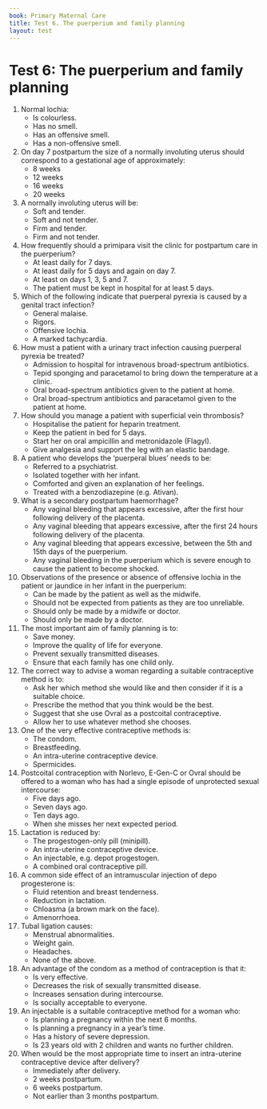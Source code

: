 ```yaml
---
book: Primary Maternal Care
title: Test 6. The puerperium and family planning
layout: test
---
```


# Test 6: The puerperium and family planning

1.	Normal lochia:
	-	Is colourless.
	-	Has no smell.
	-	Has an offensive smell.
	+	Has a non-offensive smell.
2.	On day 7 postpartum the size of a normally involuting uterus should correspond to a gestational age of approximately:
	-	8 weeks
	+	12 weeks
	-	16 weeks
	-	20 weeks
3.	A normally involuting uterus will be:
	-	Soft and tender.
	-	Soft and not tender.
	-	Firm and tender.
	+	Firm and not tender.
4.	How frequently should a primipara visit the clinic for postpartum care in the puerperium?
	-	At least daily for 7 days.
	-	At least daily for 5 days and again on day 7.
	+	At least on days 1, 3, 5 and 7.
	-	The patient must be kept in hospital for at least 5 days.
5.	Which of the following indicate that puerperal pyrexia is caused by a genital tract infection?
	-	General malaise.
	-	Rigors.
	+	Offensive lochia.
	-	A marked tachycardia.
6.	How must a patient with a urinary tract infection causing puerperal pyrexia be treated?
	+	Admission to hospital for intravenous broad-spectrum antibiotics.
	-	Tepid sponging and paracetamol to bring down the temperature at a clinic.
	-	Oral broad-spectrum antibiotics given to the patient at home.
	-	Oral broad-spectrum antibiotics and paracetamol given to the patient at home.
7.	How should you manage a patient with superficial vein thrombosis?
	-	Hospitalise the patient for heparin treatment.
	-	Keep the patient in bed for 5 days.
	-	Start her on oral ampicillin and metronidazole (Flagyl).
	+	Give analgesia and support the leg with an elastic bandage.
8.	A patient who develops the ‘puerperal blues’ needs to be:
	-	Referred to a psychiatrist.
	-	Isolated together with her infant.
	+	Comforted and given an explanation of her feelings.
	-	Treated with a benzodiazepine (e.g. Ativan).
9.	What is a secondary postpartum haemorrhage?
	-	Any vaginal bleeding that appears excessive, after the first hour following delivery of the placenta.
	+	Any vaginal bleeding that appears excessive, after the first 24 hours following delivery of the placenta.
	-	Any vaginal bleeding that appears excessive, between the 5th and 15th days of the puerperium.
	-	Any vaginal bleeding in the puerperium which is severe enough to cause the patient to become shocked.
10.	Observations of the presence or absence of offensive lochia in the patient or jaundice in her infant in the puerperium:
	+	Can be made by the patient as well as the midwife.
	-	Should not be expected from patients as they are too unreliable.
	-	Should only be made by a midwife or doctor.
	-	Should only be made by a doctor.
11.	The most important aim of family planning is to:
	-	Save money.
	+	Improve the quality of life for everyone.
	-	Prevent sexually transmitted diseases.
	-	Ensure that each family has one child only.
12.	The correct way to advise a woman regarding a suitable contraceptive method is to:
	+	Ask her which method she would like and then consider if it is a suitable choice.
	-	Prescribe the method that you think would be the best.
	-	Suggest that she use Ovral as a postcoital contraceptive.
	-	Allow her to use whatever method she chooses.
13.	One of the very effective contraceptive methods is:
	-	The condom.
	-	Breastfeeding.
	+	An intra-uterine contraceptive device.
	-	Spermicides.
14.	Postcoital contraception with Norlevo, E-Gen-C or Ovral should be offered to a woman who has had a single episode of unprotected sexual intercourse:
	+	Five days ago.
	-	Seven days ago.
	-	Ten days ago.
	-	When she misses her next expected period.
15.	Lactation is reduced by:
	-	The progestogen-only pill (minipill).
	-	An intra-uterine contraceptive device.
	-	An injectable, e.g. depot progestogen.
	+	A combined oral contraceptive pill.
16.	A common side effect of an intramuscular injection of depo progesterone is:
	-	Fluid retention and breast tenderness.
	-	Reduction in lactation.
	-	Chloasma (a brown mark on the face).
	+	Amenorrhoea.
17.	Tubal ligation causes:
	-	Menstrual abnormalities.
	-	Weight gain.
	-	Headaches.
	+	None of the above.
18.	An advantage of the condom as a method of contraception is that it:
	-	Is very effective.
	+	Decreases the risk of sexually transmitted disease.
	-	Increases sensation during intercourse.
	-	Is socially acceptable to everyone.
19.	An injectable is a suitable contraceptive method for a woman who:
	-	Is planning a pregnancy within the next 6 months.
	-	Is planning a pregnancy in a year’s time.
	-	Has a history of severe depression.
	+	Is 23 years old with 2 children and wants no further children.
20.	When would be the most appropriate time to insert an intra-uterine contraceptive device after delivery?
	-	Immediately after delivery.
	-	2 weeks postpartum.
	+	6 weeks postpartum.
	-	Not earlier than 3 months postpartum.
